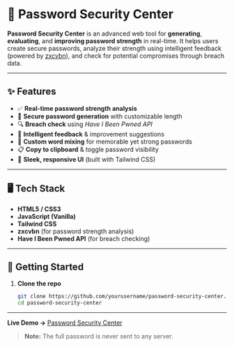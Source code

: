 # 🔐 Password Security Center

**Password Security Center** is an advanced web tool for **generating**, **evaluating**, and **improving password strength** in real-time. It helps users create secure passwords, analyze their strength using intelligent feedback (powered by [zxcvbn](https://github.com/dropbox/zxcvbn)), and check for potential compromises through breach data.

---

## ✨ Features

- ✅ **Real-time password strength analysis**
- 🔁 **Secure password generation** with customizable length
- 🔍 **Breach check** using *Have I Been Pwned API*
- 🧠 **Intelligent feedback** & improvement suggestions
- 🧩 **Custom word mixing** for memorable yet strong passwords
- 📋 **Copy to clipboard** & toggle password visibility
- 🌙 **Sleek, responsive UI** (built with Tailwind CSS)

---

## 🖥️ Tech Stack

- **HTML5 / CSS3**
- **JavaScript (Vanilla)**
- **Tailwind CSS**
- **zxcvbn** (for password strength analysis)
- **Have I Been Pwned API** (for breach checking)

---

## 🚀 Getting Started

1. **Clone the repo**
   ```bash
   git clone https://github.com/yourusername/password-security-center.git
   cd password-security-center
---
**Live Demo →** [Password Security Center](https://kaif-t-200.github.io/Password-Security-Center/)
> **Note:** The full password is never sent to any server.
